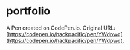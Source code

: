 # portfolio

A Pen created on CodePen.io. Original URL: [https://codepen.io/hackpacific/pen/YWdpwq](https://codepen.io/hackpacific/pen/YWdpwq).


